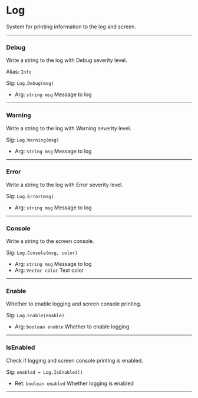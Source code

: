 # Log

System for printing information to the log and screen.

---
### Debug
Write a string to the log with Debug severity level.

Alias: `Info`

Sig: `Log.Debug(msg)`
 - Arg: `string msg` Message to log
---
### Warning
Write a string to the log with Warning severity level.

Sig: `Log.Warning(msg)`
 - Arg: `string msg` Message to log
---
### Error
Write a string to the log with Error severity level.

Sig: `Log.Error(msg)`
 - Arg: `string msg` Message to log
---
### Console
Write a string to the screen console.

Sig: `Log.Console(msg, color)`
 - Arg: `string msg` Message to log
 - Arg: `Vector color` Text color
---
### Enable
Whether to enable logging and screen console printing.

Sig: `Log.Enable(enable)`
 - Arg: `boolean enable` Whether to enable logging
---
### IsEnabled
Check if logging and screen console printing is enabled.

Sig: `enabled = Log.IsEnabled()`
 - Ret: `boolean enabled` Whether logging is enabled
---
